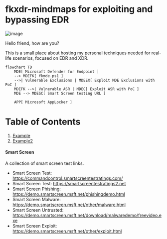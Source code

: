 # fkxdr-mindmaps for exploiting and bypassing EDR

![image](https://github.com/user-attachments/assets/a2abcdbb-f9fa-42d6-a61c-6de985be283f)

Hello friend, how are you?

This is a small place about hosting my personal techniques needed for real-life scenarios, focused on EDR and XDR.
  
```mermaid
flowchart TD
    MDE[ Microsoft Defender for Endpoint ]
    --> MDEFK[ fkmde.ps1 ]
    -->| Vulnerable Exclusions | MDEEX[ Exploit MDE Exclusions with PoC ]
    MDEFK -->| Vulnerable ASR | MDEC[ Exploit ASR with PoC ]
    MDE --> MDESC[ Smart Screen testing URL ]

    APP[ Microsoft AppLocker ]
```
# Table of Contents
1. [Example](#example)
2. [Example2](#example2)

#### Smart Screen

A collection of smart screen test links.

* Smart Screen Test: https://commandcontrol.smartscreentestratings.com/  
* Smart Screen Test: https://smartscreentestratings2.net  
* Smart Screen Phishing: https://demo.smartscreen.msft.net/phishingdemo.html  
* Smart Screen Malware: https://demo.smartscreen.msft.net/other/malware.html  
* Smart Screen Untrusted: https://demo.smartscreen.msft.net/download/malwaredemo/freevideo.exe  
* Smart Screen Exploit: https://demo.smartscreen.msft.net/other/exploit.html  
